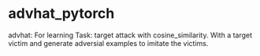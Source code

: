 # advhat_pytorch
advhat: For learning
Task: target attack with cosine_similarity. With a target victim and generate adversial examples to imitate the victims.

